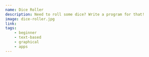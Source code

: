 ```yaml
---
name: Dice Roller
description: Need to roll some dice? Write a program for that!
image: dice-roller.jpg
link:
tags:
    - beginner
    - text-based
    - graphical
    - apps
---
```

